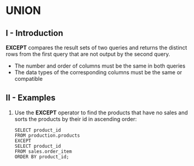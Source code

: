 # UNION
## I - Introduction
__EXCEPT__ compares the result sets of two queries and returns the distinct rows from the first query that are not output by the second query.
- The number and order of columns must be the same in both queries
- The data types of the corresponding columns must be the same or compatible

## II - Examples 
1. Use the __EXCEPT__ operator to find the products that have no sales and sorts the products by their id in ascending order:
    ```
    SELECT product_id
    FROM production.products
    EXCEPT
    SELECT product_id
    FROM sales.order_item
    ORDER BY product_id;
    ```




